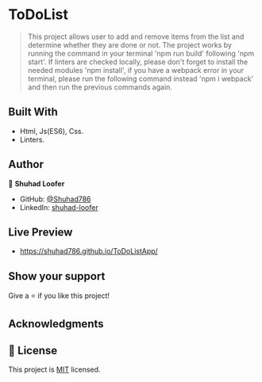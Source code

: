 # ToDoList

> This project allows user to add and remove items from the list and determine whether they are done or not. 
> The project works by running the command in your terminal 'npm run build' following 'npm start'. If linters are checked locally, please don't forget to install the needed modules 'npm install', if you have a webpack error in your terminal, please run the following command instead 'npm i webpack' and then run the previous commands again.

## Built With

- Html, Js(ES6), Css.
- Linters.

## Author

👤 **Shuhad Loofer**

- GitHub: [@Shuhad786](https://github.com/Shuhad786)
- LinkedIn: [shuhad-loofer](www.linkedin.com/in/shuhad-loofer)


## Live Preview
- https://shuhad786.github.io/ToDoListApp/

## Show your support

Give a ⭐️ if you like this project!

## Acknowledgments


## 📝 License

This project is [MIT](./LICENSE) licensed.
